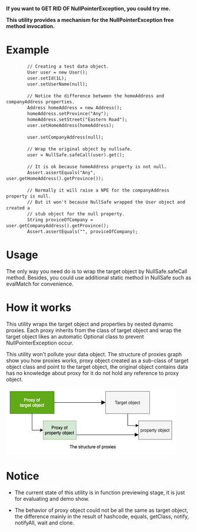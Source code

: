 **If you want to GET RID OF NullPointerException, you could try me.**

**This utility provides a mechanism for the NullPointerException free method invocation.**

# Example

```
        // Creating a test data object.
        User user = new User();
        user.setId(1L);
        user.setUserName(null);

        // Notice the difference between the homeAddress and companyAddress properties.
        Address homeAddress = new Address();
        homeAddress.setProvince("Any");
        homeAddress.setStreet("Eastern Road");
        user.setHomeAddress(homeAddress);

        user.setCompanyAddress(null);

        // Wrap the original object by nullsafe.
        user = NullSafe.safeCall(user).get();

        // It is ok because homeAddress property is not null.
        Assert.assertEquals("Any", user.getHomeAddress().getProvince());

        // Normally it will raise a NPE for the companyAddress property is null.
        // But it won't because NullSafe wrapped the User object and created a
        // stub object for the null property.
        String proviceOfCompany = user.getCompanyAddress().getProvince();
        Assert.assertEquals("", proviceOfCompany);
```

# Usage
The only way you need do is to wrap the target object by NullSafe.safeCall method. 
Besides, you could use additional static method in NullSafe such as evalMatch for convenience.

# How it works
This utility wraps the target object and properties by nested dynamic proxies. 
Each proxy inherits from the class of target object and wrap the target object likes an
automatic Optional class to prevent NullPointerException occur.

This utility won't pollute your data object.
The structure of proxies graph show you how proxies works,
proxy object created as a sub-class of target object class and point to the target object, 
the original object contains data has no knowledge about proxy
for it do not hold any reference to proxy object.

![Structure of proxies](https://github.com/backstreettoy/nullsafe/blob/cbfc229d867581465064ec0f019a123802f26d03/architecture.png)


# Notice
* The current state of this utility is in function previewing stage, it is just for evaluating and demo show.

* The behavior of proxy object could not be all the same as target object, the difference mainly in the result of hashcode, equals, getClass, notify, notifyAll, wait and clone.




